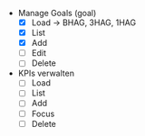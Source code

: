 - Manage Goals (goal)
	- [x] Load -> BHAG, 3HAG, 1HAG
	- [x] List
	- [x]  Add
	- [ ]  Edit
	- [ ] Delete
- KPIs verwalten
	- [ ] Load
	- [ ] List
	- [ ] Add
	- [ ] Focus
	- [ ] Delete